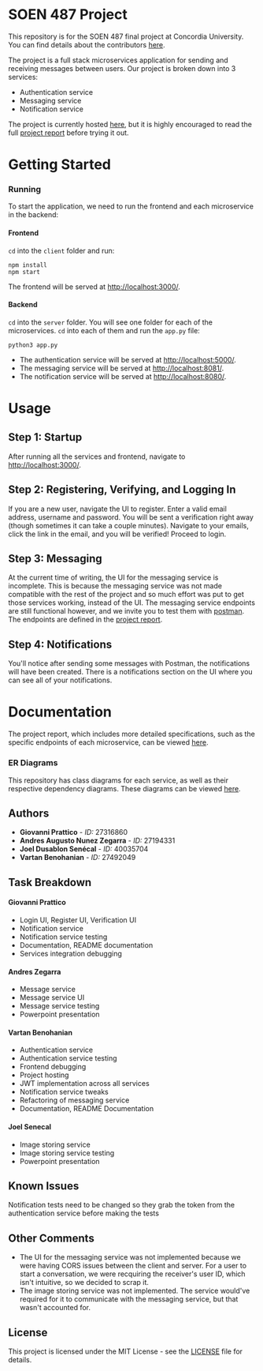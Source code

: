 # SOEN 487 Project

This repository is for the SOEN 487 final project at Concordia University. You can find details about the contributors [here](https://github.com/vartanbeno/SOEN487-Project/wiki).

The project is a full stack microservices application for sending and receiving messages between users. Our project is broken down into 3 services:

- Authentication service
- Messaging service
- Notification service

The project is currently hosted [here](http://vartanbeno.com:50000/), but it is highly encouraged to read the full [project report](Project%20Report.pdf) before trying it out.
 
# Getting Started

### Running

To start the application, we need to run the frontend and each microservice in the backend:

#### Frontend

`cd` into the `client` folder and run:

```
npm install
npm start
```

The frontend will be served at [http://localhost:3000/](http://localhost:3000/).

#### Backend

`cd` into the `server` folder. You will see one folder for each of the microservices. `cd` into each of them and run the `app.py` file:

```
python3 app.py
```

- The authentication service will be served at [http://localhost:5000/](http://localhost:5000/).
- The messaging service will be served at [http://localhost:8081/](http://localhost:8081/).
- The notification service will be served at [http://localhost:8080/](http://localhost:8080/).

# Usage

## Step 1: Startup

After running all the services and frontend, navigate to [http://localhost:3000/](http://localhost:3000/).

## Step 2: Registering, Verifying, and Logging In

If you are a new user, navigate the UI to register. Enter a valid email address, username and password. You will be sent a verification right away (though sometimes it can take a couple minutes). Navigate to your emails, click the link in the email, and you will be verified! Proceed to login.

## Step 3: Messaging

At the current time of writing, the UI for the messaging service is incomplete. This is because the messaging service was not made compatible with the rest of the project and so much effort was put to get those services working, instead of the UI. The messaging service endpoints are still functional however, and we invite you to test them with [postman](https://www.getpostman.com/downloads/). The endpoints are defined in the [project report](Project%20Report.pdf).

## Step 4: Notifications

You'll notice after sending some messages with Postman, the notifications will have been created. There is a notifications section on the UI where you can see all of your notifications.

# Documentation

The project report, which includes more detailed specifications, such as the specific endpoints of each microservice, can be viewed [here](Project%20Report.pdf).

### ER Diagrams

This repository has class diagrams for each service, as well as their respective dependency diagrams. These diagrams can be viewed [here](./diagrams).

## Authors

- **Giovanni Prattico** - *ID:* 27316860
- **Andres Augusto Nunez Zegarra** - *ID:* 27194331
- **Joel Dusablon Senécal** - *ID:* 40035704
- **Vartan Benohanian** - *ID:* 27492049


## Task Breakdown

#### Giovanni Prattico

- Login UI, Register UI, Verification UI
- Notification service
- Notification service testing
- Documentation, README documentation
- Services integration debugging

#### Andres Zegarra

- Message service
- Message service UI
- Message service testing
- Powerpoint presentation

#### Vartan Benohanian

- Authentication service
- Authentication service testing
- Frontend debugging
- Project hosting
- JWT implementation across all services
- Notification service tweaks
- Refactoring of messaging service
- Documentation, README Documentation

#### Joel Senecal

- Image storing service
- Image storing service testing
- Powerpoint presentation

## Known Issues

Notification tests need to be changed so they grab the token from the authentication service before making the tests

## Other Comments

- The UI for the messaging service was not implemented because we were having CORS issues between the client and server. For a user to start a conversation, we were recquiring the receiver's user ID, which isn't intuitive, so we decided to scrap it.
- The image storing service was not implemented. The service would've required for it to communicate with the messaging service, but that wasn't accounted for.

## License

This project is licensed under the MIT License - see the [LICENSE](LICENSE) file for details.
